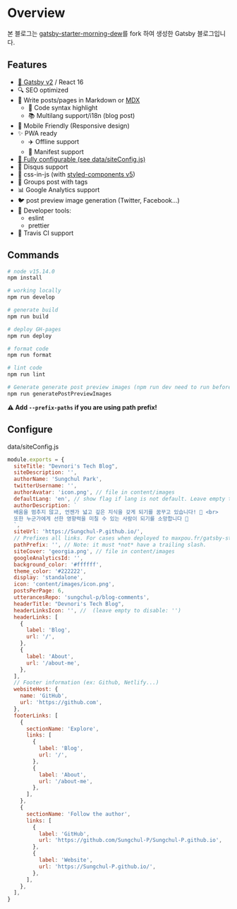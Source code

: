 # Overview

본 블로그는 [gatsby-starter-morning-dew](https://github.com/maxpou/gatsby-starter-morning-dew)를 fork 하여 생성한 Gatsby 블로그입니다.

## Features

- [:purple_heart: Gatsby v2](https://www.gatsbyjs.org/) / React 16
- :mag: SEO optimized
- :love_letter: Write posts/pages in Markdown or [MDX](https://mdxjs.com/)
  - :art: Code syntax highlight
  - :books: Multilang support/i18n (blog post)
- :iphone: Mobile Friendly (Responsive design)
- :sparkles: PWA ready
  - :airplane: Offline support
  - :page_with_curl: Manifest support
- [:wrench: Fully configurable (see data/siteConfig.js)](./data/siteConfig.js)
- :speech_balloon: Disqus support
- :nail_care: css-in-js (with [styled-components v5](https://www.styled-components.com))
- :bookmark: Groups post with tags
- :bar_chart: Google Analytics support
- :bird: post preview image generation (Twitter, Facebook...)
- :gem: Developer tools:
  - eslint
  - prettier
- :construction_worker: Travis CI support

## Commands

```sh
# node v15.14.0
npm install

# working locally
npm run develop

# generate build
npm run build

# deploy GH-pages
npm run deploy

# format code
npm run format

# lint code
npm run lint

# Generate generate post preview images (npm run dev need to run before)
npm run generatePostPreviewImages
```

**:warning: Add `--prefix-paths` if you are using path prefix!**

## Configure

data/siteConfig.js

```js
module.exports = {
  siteTitle: "Devnori's Tech Blog",
  siteDescription: '',
  authorName: 'Sungchul Park',
  twitterUsername: '',
  authorAvatar: 'icon.png', // file in content/images
  defaultLang: 'en', // show flag if lang is not default. Leave empty to enable flags in post lists
  authorDescription: `
  배움을 멈추지 않고, 언젠가 넓고 깊은 지식을 갖게 되기를 꿈꾸고 있습니다! 🚀 <br>
  또한 누군가에게 선한 영향력을 미칠 수 있는 사람이 되기를 소망합니다 🌟
  `,
  siteUrl: 'https://Sungchul-P.github.io/',
  // Prefixes all links. For cases when deployed to maxpou.fr/gatsby-starter-morning-dew/
  pathPrefix: '', // Note: it must *not* have a trailing slash.
  siteCover: 'georgia.png', // file in content/images
  googleAnalyticsId: '',
  background_color: '#ffffff',
  theme_color: '#222222',
  display: 'standalone',
  icon: 'content/images/icon.png',
  postsPerPage: 6,
  utterancesRepo: 'sungchul-p/blog-comments',
  headerTitle: "Devnori's Tech Blog",
  headerLinksIcon: '', //  (leave empty to disable: '')
  headerLinks: [
    {
      label: 'Blog',
      url: '/',
    },
    {
      label: 'About',
      url: '/about-me',
    },
  ],
  // Footer information (ex: Github, Netlify...)
  websiteHost: {
    name: 'GitHub',
    url: 'https://github.com',
  },
  footerLinks: [
    {
      sectionName: 'Explore',
      links: [
        {
          label: 'Blog',
          url: '/',
        },
        {
          label: 'About',
          url: '/about-me',
        },
      ],
    },
    {
      sectionName: 'Follow the author',
      links: [
        {
          label: 'GitHub',
          url: 'https://github.com/Sungchul-P/Sungchul-P.github.io',
        },
        {
          label: 'Website',
          url: 'https://Sungchul-P.github.io/',
        },
      ],
    },
  ],
}
```
